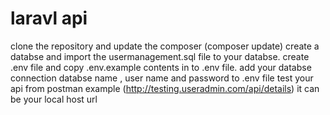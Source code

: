# laravl api
 clone the repository and update the composer (composer update)
 create a databse and import the usermanagement.sql file to your databse.
 create .env file and copy .env.example contents in to .env file.
 add your databse connection databse name , user name and password to .env file
 test your api from postman example (http://testing.useradmin.com/api/details) it can be your local host url
